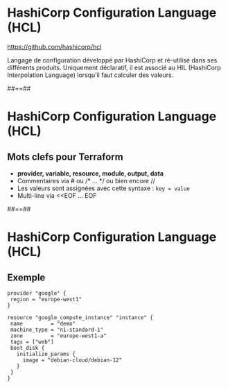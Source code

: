 <!-- .slide:-->

# HashiCorp Configuration Language (HCL)

<https://github.com/hashicorp/hcl>

Langage de configuration développé par HashiCorp et ré-utilisé dans ses différents produits. Uniquement déclaratif, il est associé au HIL (HashiCorp Interpolation Language) lorsqu’il faut calculer des valeurs.

##==##

# HashiCorp Configuration Language (HCL)

## Mots clefs pour Terraform

* **provider, variable, resource, module, output, data**
* Commentaires via # ou /\* … \*/ ou bien encore //
* Les valeurs sont assignées avec cette syntaxe : `key = value`
* Multi-line via <<EOF … EOF

##==##

<!-- .slide: class="with-code-bg-dark" -->

# HashiCorp Configuration Language (HCL)

## Exemple

```hcl-terraform
provider "google" {
 region = "europe-west1"
}

resource "google_compute_instance" "instance" {
 name         = "demo"
 machine_type = "n1-standard-1"
 zone         = "europe-west1-a"
 tags = ["web"]
 boot_disk {
   initialize_params {
     image = "debian-cloud/debian-12"
   }
 }
}
```
